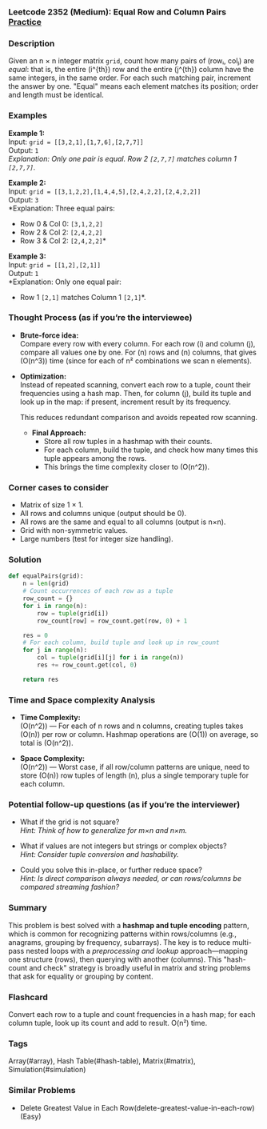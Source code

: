 ### Leetcode 2352 (Medium): Equal Row and Column Pairs [Practice](https://leetcode.com/problems/equal-row-and-column-pairs)

### Description  
Given an n × n integer matrix `grid`, count how many pairs of (rowᵢ, colⱼ) are *equal*: that is, the entire \(i^{th}\) row and the entire \(j^{th}\) column have the same integers, in the same order. For each such matching pair, increment the answer by one. "Equal" means each element matches its position; order and length must be identical.

### Examples  

**Example 1:**  
Input: `grid = [[3,2,1],[1,7,6],[2,7,7]]`  
Output: `1`  
*Explanation: Only one pair is equal. Row 2 `[2,7,7]` matches column 1 `[2,7,7]`.*

**Example 2:**  
Input: `grid = [[3,1,2,2],[1,4,4,5],[2,4,2,2],[2,4,2,2]]`  
Output: `3`  
*Explanation: Three equal pairs:  
- Row 0 & Col 0: `[3,1,2,2]`  
- Row 2 & Col 2: `[2,4,2,2]`  
- Row 3 & Col 2: `[2,4,2,2]`*

**Example 3:**  
Input: `grid = [[1,2],[2,1]]`  
Output: `1`  
*Explanation: Only one equal pair:  
- Row 1 `[2,1]` matches Column 1 `[2,1]`*.

### Thought Process (as if you’re the interviewee)  
- **Brute-force idea:**  
  Compare every row with every column. For each row \(i\) and column \(j\), compare all values one by one. For \(n\) rows and \(n\) columns, that gives \(O(n^3)\) time (since for each of n² combinations we scan n elements).

- **Optimization:**  
  Instead of repeated scanning, convert each row to a tuple, count their frequencies using a hash map. Then, for column \(j\), build its tuple and look up in the map: if present, increment result by its frequency.

  This reduces redundant comparison and avoids repeated row scanning.  
  - **Final Approach:**  
    - Store all row tuples in a hashmap with their counts.
    - For each column, build the tuple, and check how many times this tuple appears among the rows.
    - This brings the time complexity closer to \(O(n^2)\).

### Corner cases to consider  
- Matrix of size 1 × 1.
- All rows and columns unique (output should be 0).
- All rows are the same and equal to all columns (output is n×n).
- Grid with non-symmetric values.
- Large numbers (test for integer size handling).

### Solution

```python
def equalPairs(grid):
    n = len(grid)
    # Count occurrences of each row as a tuple
    row_count = {}
    for i in range(n):
        row = tuple(grid[i])
        row_count[row] = row_count.get(row, 0) + 1

    res = 0
    # For each column, build tuple and look up in row_count
    for j in range(n):
        col = tuple(grid[i][j] for i in range(n))
        res += row_count.get(col, 0)

    return res
```

### Time and Space complexity Analysis  

- **Time Complexity:**  
  \(O(n^2)\) — For each of n rows and n columns, creating tuples takes \(O(n)\) per row or column. Hashmap operations are \(O(1)\) on average, so total is \(O(n^2)\).

- **Space Complexity:**  
  \(O(n^2)\) — Worst case, if all row/column patterns are unique, need to store \(O(n)\) row tuples of length \(n\), plus a single temporary tuple for each column.

### Potential follow-up questions (as if you’re the interviewer)  

- What if the grid is not square?  
  *Hint: Think of how to generalize for m×n and n×m.*

- What if values are not integers but strings or complex objects?  
  *Hint: Consider tuple conversion and hashability.*

- Could you solve this in-place, or further reduce space?  
  *Hint: Is direct comparison always needed, or can rows/columns be compared streaming fashion?*

### Summary
This problem is best solved with a **hashmap and tuple encoding** pattern, which is common for recognizing patterns within rows/columns (e.g., anagrams, grouping by frequency, subarrays). The key is to reduce multi-pass nested loops with a *preprocessing and lookup* approach—mapping one structure (rows), then querying with another (columns). This "hash-count and check" strategy is broadly useful in matrix and string problems that ask for equality or grouping by content.


### Flashcard
Convert each row to a tuple and count frequencies in a hash map; for each column tuple, look up its count and add to result. O(n²) time.

### Tags
Array(#array), Hash Table(#hash-table), Matrix(#matrix), Simulation(#simulation)

### Similar Problems
- Delete Greatest Value in Each Row(delete-greatest-value-in-each-row) (Easy)